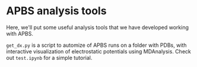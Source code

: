 # APBS analysis tools
Here, we'll put some useful analysis tools that we have developed working with APBS. 

`get_dx.py` is a script to automize of APBS runs on a folder with PDBs, with interactive visualization of electrostatic potentials using MDAnalysis. Check out `test.ipynb` for a simple tutorial. 
